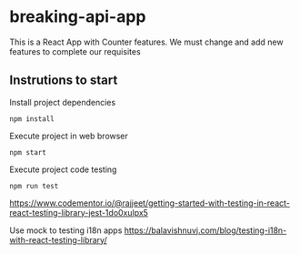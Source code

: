 # breaking-api-app

This is a React App with Counter features. We must change and add new features to complete our requisites

## Instrutions to start

Install project dependencies
```
npm install
```

Execute project in web browser

```
npm start
```

Execute project code testing

```
npm run test
```

https://www.codementor.io/@rajjeet/getting-started-with-testing-in-react-react-testing-library-jest-1do0xulpx5

Use mock to testing i18n apps
https://balavishnuvj.com/blog/testing-i18n-with-react-testing-library/

